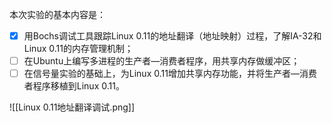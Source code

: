 本次实验的基本内容是：

- [x] 用Bochs调试工具跟踪Linux 0.11的地址翻译（地址映射）过程，了解IA-32和Linux 0.11的内存管理机制；
- [ ] 在Ubuntu上编写多进程的生产者—消费者程序，用共享内存做缓冲区；
- [ ] 在信号量实验的基础上，为Linux 0.11增加共享内存功能，并将生产者—消费者程序移植到Linux 0.11。

![[Linux 0.11地址翻译调试.png]]


